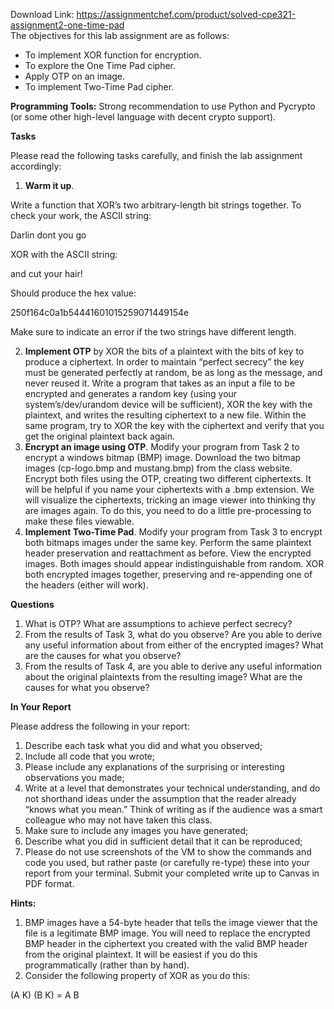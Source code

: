 Download Link: https://assignmentchef.com/product/solved-cpe321-assignment2-one-time-pad
<br>
The objectives for this lab assignment are as follows:

<ul>

 <li>To implement XOR function for encryption.</li>

 <li>To explore the One Time Pad cipher.</li>

 <li>Apply OTP on an image.</li>

 <li>To implement Two-Time Pad cipher.</li>

</ul>

<strong>Programming Tools:</strong> Strong recommendation to use Python and Pycrypto (or some other high-level language with decent crypto support).

<strong>Tasks</strong>

Please read the following tasks carefully, and finish the lab assignment accordingly:

<ol>

 <li><strong>Warm it up</strong>.</li>

</ol>

Write a function that XOR’s two arbitrary-length bit strings together. To check your work, the ASCII string:

Darlin dont you go

XOR with the ASCII string:

and cut your hair!

Should produce the hex value:

250f164c0a1b54441601015259071449154e

Make sure to indicate an error if the two strings have different length.

<ol start="2">

 <li><strong>Implement OTP</strong> by XOR the bits of a plaintext with the bits of key to produce a ciphertext. In order to maintain “perfect secrecy” the key must be generated perfectly at random, be as long as the message, and never reused it. Write a program that takes as an input a file to be encrypted and generates a random key (using your system’s/dev/urandom device will be sufficient), XOR the key with the plaintext, and writes the resulting ciphertext to a new file. Within the same program, try to XOR the key with the ciphertext and verify that you get the original plaintext back again.</li>

 <li><strong>Encrypt an image using OTP</strong>. Modify your program from Task 2 to encrypt a windows bitmap (BMP) image. Download the two bitmap images (cp-logo.bmp and mustang.bmp) from the class website. Encrypt both files using the OTP, creating two different ciphertexts. It will be helpful if you name your ciphertexts with a .bmp extension. We will visualize the ciphertexts, tricking an image viewer into thinking thy are images again. To do this, you need to do a little pre-processing to make these files viewable.</li>

 <li><strong>Implement Two-Time Pad</strong>. Modify your program from Task 3 to encrypt both bitmaps images under the same key. Perform the same plaintext header preservation and reattachment as before. View the encrypted images. Both images should appear indistinguishable from random. XOR both encrypted images together, preserving and re-appending one of the headers (either will work).</li>

</ol>

<strong>Questions</strong>

<ol>

 <li>What is OTP? What are assumptions to achieve perfect secrecy?</li>

 <li>From the results of Task 3, what do you observe? Are you able to derive any useful information about from either of the encrypted images? What are the causes for what you observe?</li>

 <li>From the results of Task 4, are you able to derive any useful information about the original plaintexts from the resulting image? What are the causes for what you observe?</li>

</ol>

<strong>In Your Report</strong>

Please address the following in your report:

<ol>

 <li>Describe each task what you did and what you observed;</li>

 <li>Include all code that you wrote;</li>

 <li>Please include any explanations of the surprising or interesting observations you made;</li>

 <li>Write at a level that demonstrates your technical understanding, and do not shorthand ideas under the assumption that the reader already “knows what you mean.” Think of writing as if the audience was a smart colleague who may not have taken this class.</li>

 <li>Make sure to include any images you have generated;</li>

 <li>Describe what you did in sufficient detail that it can be reproduced;</li>

 <li>Please do not use screenshots of the VM to show the commands and code you used, but rather paste (or carefully re-type) these into your report from your terminal. Submit your completed write up to Canvas in PDF format.</li>

</ol>

<strong>Hints:</strong>

<ol>

 <li>BMP images have a 54-byte header that tells the image viewer that the file is a legitimate BMP image. You will need to replace the encrypted BMP header in the ciphertext you created with the valid BMP header from the original plaintext. It will be easiest if you do this programmatically (rather than by hand).</li>

 <li>Consider the following property of XOR as you do this:</li>

</ol>

(A  K)  (B  K) = A  B